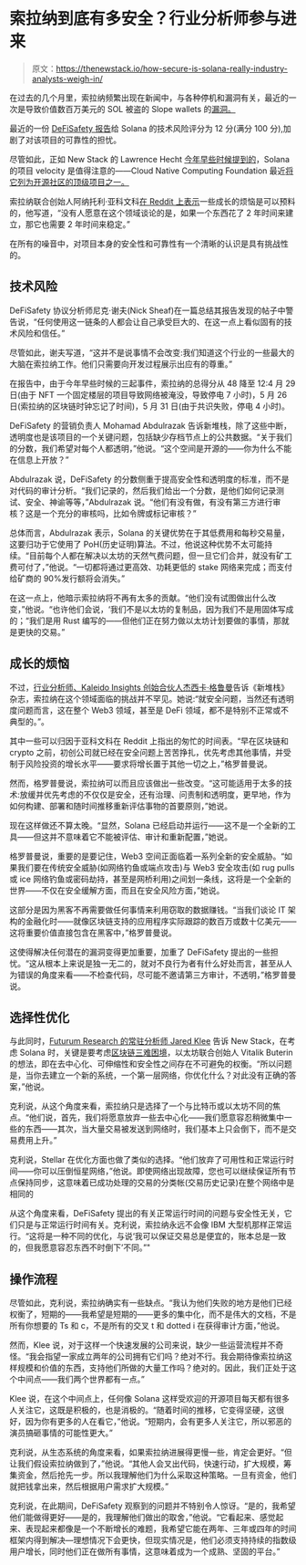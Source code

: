 # 索拉纳到底有多安全？行业分析师参与进来

> 原文：<https://thenewstack.io/how-secure-is-solana-really-industry-analysts-weigh-in/>

在过去的几个月里，索拉纳频繁出现在新闻中，与各种停机和漏洞有关，最近的一次是导致价值数百万美元的 SOL 被盗的 Slope wallets 的[漏洞。](https://thenewstack.io/solana-wallet-exploit-drains-funds-from-users/)

最近的一份 [DeFiSafety 报告](https://twitter.com/DefiSafety/status/1534249102032216067)给 Solana 的技术风险评分为 12 分(满分 100 分),加剧了对该项目的可靠性的担忧。

尽管如此，正如 New Stack 的 Lawrence Hecht [今年早些时候提到的](https://thenewstack.io/solana-blockchain-crashes-into-open-source-top-10/)，Solana 的项目 velocity 是值得注意的——Cloud Native Computing Foundation 最近[将它列为开源社区的顶级项目之一。](https://www.cncf.io/blog/2021/12/15/end-of-year-update-on-cncf-and-open-source-velocity-in-2021/?utm_source=thenewstack&utm_medium=website&utm_campaign=platform)

索拉纳联合创始人阿纳托利·亚科文科[在 Reddit 上表示](https://www.reddit.com/r/solana/comments/mp8plv/solana_mainnet_beta/)一些成长的烦恼是可以预料的，他写道，“没有人愿意在这个领域谈论的是，如果一个东西花了 2 年时间来建立，那它也需要 2 年时间来稳定。”

在所有的噪音中，对项目本身的安全性和可靠性有一个清晰的认识是具有挑战性的。

## **技术风险**

DeFiSafety 协议分析师尼克·谢夫(Nick Sheaf)在一篇总结其报告发现的帖子中警告说，“任何使用这一链条的人都会让自己承受巨大的、在这一点上看似固有的技术风险和信任。”

尽管如此，谢夫写道，“这并不是说事情不会改变:我们知道这个行业的一些最大的大脑在索拉纳工作。他们只需要向开发过程展示出应有的尊重。”

在报告中，由于今年早些时候的三起事件，索拉纳的总得分从 48 降至 12:4 月 29 日(由于 NFT 一个固定楼层的项目导致网络被淹没，导致停电 7 小时)，5 月 26 日(索拉纳的区块链时钟忘记了时间)，5 月 31 日(由于共识失败，停电 4 小时)。

DeFiSafety 的营销负责人 Mohamad Abdulrazak 告诉新堆栈，除了这些中断，透明度也是该项目的一个关键问题，包括缺少存档节点上的公共数据。“关于我们的分数，我们希望对每个人都透明，”他说。“这个空间是开源的——你为什么不能在信息上开放？”

Abdulrazak 说，DeFiSafety 的分数侧重于提高安全性和透明度的标准，而不是对代码的审计分析。“我们记录的，然后我们给出一个分数，是他们如何记录测试、安全、神谕等等，”Abdulrazak 说。“他们有没有做，有没有第三方进行审核？这是一个充分的审核吗，比如令牌或标记审核？”

总体而言，Abdulrazak 表示，Solana 的关键优势在于其低费用和每秒交易量，这要归功于它使用了 PoH(历史证明)算法。不过，他说这种优势不太可能持续。“目前每个人都在解决以太坊的天然气费问题，但一旦它们合并，就没有矿工费可付了，”他说。“一切都将通过更高效、功耗更低的 stake 网络来完成；而支付给矿商的 90%发行额将会消失。”

在这一点上，他暗示索拉纳将不再有太多的贡献。“他们没有试图做出什么改变，”他说。“也许他们会说，‘我们不是以太坊的复制品，因为我们不是用固体写成的；“我们是用 Rust 编写的——但他们正在努力做以太坊计划要做的事情，那就是更快的交易。”

## **成长的烦恼**

不过，[行业分析师、Kaleido Insights 创始合伙人杰西卡·格鲁曼](https://www.linkedin.com/in/jessicagroopman/)告诉《新堆栈》杂志，索拉纳在这个领域面临的挑战并不罕见。她说:“就安全问题，当然还有透明度问题而言，这在整个 Web3 领域，甚至是 DeFi 领域，都不是特别不正常或不典型的。”。

其中一些可以归因于亚科文科在 Reddit 上指出的匆忙的时间表。“早在区块链和 crypto 之前，初创公司就已经在安全问题上苦苦挣扎，优先考虑其他事情，并受制于风险投资的增长水平——要求将增长置于其他一切之上，”格罗普曼说。

然而，格罗普曼说，索拉纳可以而且应该做出一些改变。“这可能适用于太多的技术:放缓并优先考虑的不仅仅是安全，还有治理、问责制和透明度，更早地，作为如何构建、部署和随时间推移重新评估事物的首要原则，”她说。

现在这样做还不算太晚。“显然，Solana 已经启动并运行——这不是一个全新的工具——但这并不意味着它不能被评估、审计和重新配置，”她说。

格罗普曼说，重要的是要记住，Web3 空间正面临着一系列全新的安全威胁。“如果我们要在传统安全威胁(如网络钓鱼或端点攻击)与 Web3 安全攻击(如 rug pulls 或 ice 网络钓鱼或密码劫持，甚至是网桥利用)之间划一条线，这将是一个全新的世界——不仅在安全缓解方面，而且在安全风险方面，”她说。

这部分是因为黑客不再需要做任何事情来利用窃取的数据赚钱。“当我们谈论 IT 架构的金融化时——就像区块链支持的应用程序实际跟踪的数百万或数十亿美元——这将重要价值直接包含在黑客中，”格罗普曼说。

这使得解决任何潜在的漏洞变得更加重要，加重了 DeFiSafety 提出的一些担忧。“这从根本上来说是独一无二的，就对不良行为者有什么好处而言，甚至从人为错误的角度来看——不检查代码，尽可能不邀请第三方审计，不透明，”格罗普曼说。

## **选择性优化**

与此同时，[Futurum Research 的常驻分析师 Jared Klee](https://www.linkedin.com/in/jared-klee/) 告诉 New Stack，在考虑 Solana 时，关键是要考虑[区块链三难困境](https://coinmarketcap.com/alexandria/glossary/blockchain-trilemma)，以太坊联合创始人 Vitalik Buterin 的想法，即在去中心化、可伸缩性和安全性之间存在不可避免的权衡。“所以问题是，当你去建立一个新的系统，一个第一层网络，你优化什么？对此没有正确的答案，”他说。

克利说，从这个角度来看，索拉纳只是选择了一个与比特币或以太坊不同的焦点。“他们说，首先，我们将愿意放弃一些去中心化——我们愿意容忍稍微集中一些的东西——其次，当大量交易被发送到网络时，我们基本上只会倒下，而不是交易费用上升。”

克利说，Stellar 在优化方面也做了类似的选择。“他们放弃了可用性和正常运行时间——你可以压倒恒星网络，”他说。即使网络出现故障，您也可以继续保证所有节点保持同步，这意味着已成功处理的交易的分类帐(交易历史记录)在整个网络中是相同的

从这个角度来看，DeFiSafety 提出的有关正常运行时间的问题与安全性无关，它们只是与正常运行时间有关。克利说，索拉纳永远不会像 IBM 大型机那样正常运行。“这将是一种不同的优化，与说‘我可以保证交易总是便宜的，账本总是一致的，但我愿意容忍东西不时倒下’不同。”"

## **操作流程**

尽管如此，克利说，索拉纳确实有一些缺点。“我认为他们失败的地方是他们已经权衡了，短期的——我希望是短期的——更多的集中化，而不是伟大的文档，不是所有你想要的 Ts 和 c，不是所有的交叉 t 和 dotted i 在获得审计方面，”他说。

然而，Klee 说，对于这样一个快速发展的公司来说，缺少一些运营流程并不奇怪。“我会指望一家成立两年的公司拥有它们吗？绝对不行。我会期待像索拉纳这样规模和价值的东西，支持他们所做的大量工作吗？绝对的。因此，我们正处于这个中间点——我们两个世界都有一点。”

Klee 说，在这个中间点上，任何像 Solana 这样受欢迎的开源项目每天都有很多人关注它，这既是积极的，也是消极的。“随着时间的推移，它变得坚硬，这很好，因为你有更多的人在看它，”他说。“短期内，会有更多人关注它，所以邪恶的演员搞砸事情的可能性更大。”

克利说，从生态系统的角度来看，如果索拉纳进展得更慢一些，肯定会更好。“但让我们假设索拉纳做到了，”他说。“其他人会叉出代码，快速行动，扩大规模，筹集资金，然后抢先一步。所以我理解他们为什么采取这种策略。一旦有资金，他们就把钱拿出来，然后根据用户需求扩大规模。”

克利说，在此期间，DeFiSafety 观察到的问题并不特别令人惊讶。“是的，我希望他们能做得更好——是的，我理解他们做出的取舍，”他说。“它看起来、感觉起来、表现起来都像是一个不断增长的难题，我希望它能在两年、三年或四年的时间框架内得到解决—理想情况下会更快，但现实情况是，他们必须支持持续的指数级用户增长，同时他们正在做所有事情，这意味着成为一个成熟、坚固的平台。”

<svg xmlns:xlink="http://www.w3.org/1999/xlink" viewBox="0 0 68 31" version="1.1"><title>Group</title> <desc>Created with Sketch.</desc></svg>